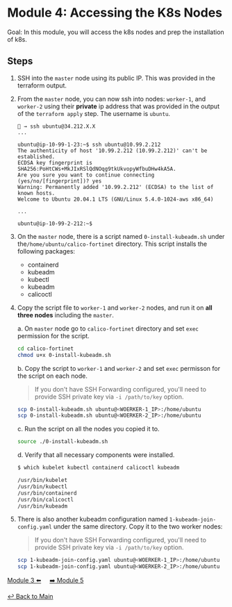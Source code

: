 # Module 4: Accessing the K8s Nodes

Goal: In this module, you will access the k8s nodes and prep the installation of k8s.

## Steps

1. SSH into the `master` node using its public IP. This was provided in the terraform output.

2. From the `master` node, you can now ssh into nodes:  `worker-1`, and `worker-2` using their **private** ip address that was provided in the output of the `terraform apply` step. The username is `ubuntu`.

    ```text
    🐯 → ssh ubuntu@34.212.X.X
    ...

    ubuntu@ip-10-99-1-23:~$ ssh ubuntu@10.99.2.212
    The authenticity of host '10.99.2.212 (10.99.2.212)' can't be established.
    ECDSA key fingerprint is SHA256:PoHtCWs+MkJIxRSlQdNOqg9tkUkvopyWfbuDHw4kA5A.
    Are you sure you want to continue connecting (yes/no/[fingerprint])? yes
    Warning: Permanently added '10.99.2.212' (ECDSA) to the list of known hosts.
    Welcome to Ubuntu 20.04.1 LTS (GNU/Linux 5.4.0-1024-aws x86_64)

    ...

    ubuntu@ip-10-99-2-212:~$ 
    ```

3. On the `master` node, there is a script named `0-install-kubeadm.sh` under the`/home/ubuntu/calico-fortinet` directory. This script installs the following packages:

    - containerd
    - kubeadm
    - kubectl
    - kubeadm
    - calicoctl

4. Copy the script file to `worker-1` and `worker-2` nodes, and run it on **all three nodes** including the `master`.

    a. On `master` node go to `calico-fortinet` directory and set `exec` permission for the script.

    ```bash
    cd calico-fortinet
    chmod u+x 0-install-kubeadm.sh
    ```

    b. Copy the script to `worker-1` and `worker-2` and set `exec` permisson for the script on each node.

    >If you don't have SSH Forwarding configured, you'll need to provide SSH private key via `-i /path/to/key` option.

    ```bash
    scp 0-install-kubeadm.sh ubuntu@<WOERKER-1_IP>:/home/ubuntu
    scp 0-install-kubeadm.sh ubuntu@<WOERKER-2_IP>:/home/ubuntu
    ```

    c. Run the script on all the nodes you copied it to.

    ```bash
    source ./0-install-kubeadm.sh
    ```

    d. Verify that all necessary components were installed.

    ```bash
    $ which kubelet kubectl containerd calicoctl kubeadm
    
    /usr/bin/kubelet
    /usr/bin/kubectl
    /usr/bin/containerd
    /usr/bin/calicoctl
    /usr/bin/kubeadm
    ```

5. There is also another kubeadm configuration named `1-kubeadm-join-config.yaml` under the same directory. Copy it to the two worker nodes:

    >If you don't have SSH Forwarding configured, you'll need to provide SSH private key via `-i /path/to/key` option.

    ```bash
    scp 1-kubeadm-join-config.yaml ubuntu@<WOERKER-1_IP>:/home/ubuntu
    scp 1-kubeadm-join-config.yaml ubuntu@<WOERKER-2_IP>:/home/ubuntu
    ```

[Module 3 :arrow_left:](../modules/configuring-fortigate-to-allow-internet.md) &nbsp;&nbsp;&nbsp;&nbsp;[:arrow_right: Module 5](../modules/creating-your-k8s-cluster.md)

[:leftwards_arrow_with_hook: Back to Main](/README.md)
